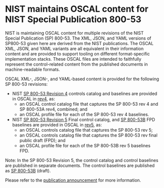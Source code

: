 # NIST maintains OSCAL content for NIST Special Publication 800-53

NIST is maintaining OSCAL content for multiple revisions of the NIST Special Publication (SP) 800-53.  The XML, JSON, and YAML versions of SP800-53 given here are derived from the NIST publications. The OSCAL XML, JSON, and YAML variants are all equivalent in their information content and are provided to support tooling on different format-specific implementation stacks. These OSCAL files are intended to faithfully represent the control-related content from the published documents in machine-readable formats.

OSCAL XML-, JSON-, and YAML-based content is provided for the following SP 800-53 revisions:

- NIST [SP 800-53 Revision 4][sp800-53-rev4] controls catalog and baselines are provided in OSCAL in [rev4](rev4), as:
   - an OSCAL control catalog file that captures the SP 800-53 rev 4 and SP 800-53A rev4, combined; and
   - an OSCAL profile file for each of the SP 800-53 rev 4 baselines.
-  NIST [SP 800-53 Revision 5][sp800-53-rev5] Final control catalog, and [SP 800-53B][sp800-53B] FPD baselines are provided in OSCAL in [rev5](rev5), as:
   - an OSCAL controls catalog file that captures the SP 800-53 rev 5;
   - an OSCAL controls catalog file that captures the SP 800-53 rev final public draft (FPD); and
   - an OSCAL profile file for each of the SP 800-53B rev 5 baselines FPD.
    
Note: In the SP 800-53 Revision 5, the control catalog and control baselines are published in separate documents. The control baselines are published as [SP 800-53B][sp800-53B] (draft).

Please refer to the [publication announcement][sp800-53-rev5-announcement] for more information.

[sp800-53-rev4]: https://csrc.nist.gov/publications/detail/sp/800-53/rev-4/final
[sp800-53-rev5]: https://csrc.nist.gov/publications/detail/sp/800-53/rev-5/final
[sp800-53-rev5-announcement]: https://csrc.nist.gov/publications/detail/sp/800-53/rev-5/final
[sp800-53B]: https://csrc.nist.gov/publications/detail/sp/800-53b/draft